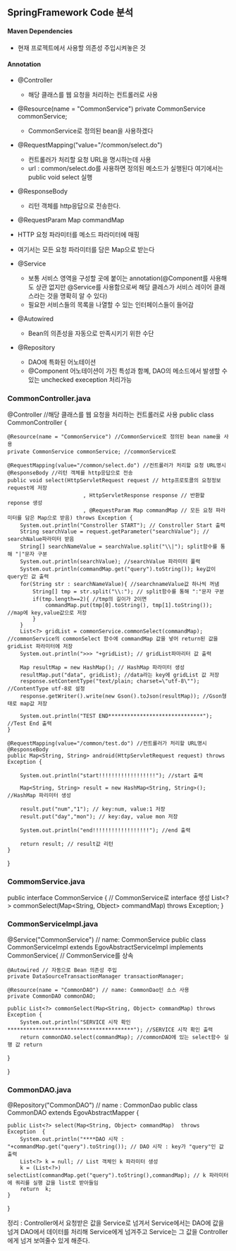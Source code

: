 ## SpringFramework Code 분석

#### Maven Dependencies

- 현재 프로젝트에서 사용할 의존성 주입시켜놓은 것



#### Annotation

- @Controller

  - 해당 클래스를 웹 요청을 처리하는 컨트롤러로 사용

- @Resource(name = "CommonService")
  private CommonService commonService;

  - CommonService로 정의된 bean을 사용하겠다

- @RequestMapping("value="/common/select.do")

  - 컨트롤러가 처리할 요청 URL을 명시하는데 사용
  - url : common/select.do를 사용하면 정의된 메소드가 실행된다
    여기에서는 public void select 실행

- @ResponseBody 

  - 리턴 객체를 http응답으로 전송한다.

-  @RequestParam Map commandMap

  - HTTP 요청 파라미터를 메소드 파라미터에 매핑

  - 여기서는 모든 요청 파라미터를 담은 Map으로 받는다

- @Service
  - 보통 서비스 영역을 구성할 곳에 붙이는 annotation(@Component를 사용해도 상관 없지만 @Service를 사용함으로써 해당 클레스가 서비스 레이어 클래스라는 것을 명확히 알 수 있다)
  - 필요한 서비스들의 목록을 나열할 수 있는 인터페이스들이 들어감
- @Autowired
  - Bean의 의존성을 자동으로 만족시키기 위한 수단
- @Repository
  - DAO에 특화된 어노테이션
  - @Component 어노테이션이 가진 특성과 함꼐, DAO의 메소드에서 발생할 수 있는 unchecked exeception 처리가능





### CommonController.java

@Controller //해당 클래스를 웹 요청을 처리하는 컨트롤러로 사용
public class CommonController {
	

	@Resource(name = "CommonService") //CommonService로 정의된 bean name을 사용
	private CommonService commonService; //commonService로
	
	@RequestMapping(value="/common/select.do") //컨트롤러가 처리할 요청 URL명시
	@ResponseBody //리턴 객체를 http응답으로 전송
	public void select(HttpServletRequest request // http프로토콜의 요청정보 request에 저장
							, HttpServletResponse response // 반환할 reponse 생성
							, @RequestParam Map commandMap // 모든 요청 파라미터를 담은 Map으로 받음) throws Exception {
		System.out.println("Constroller START"); // Constroller Start 출력
		String searchValue = request.getParameter("searchValue"); // searchNalue파라미터 받음
		String[] searchNameValue = searchValue.split("\\|"); split함수를 통해 "|"문자 구분
		System.out.println(searchValue); //searchValue 파라미터 풀력
		System.out.println(commandMap.get("query").toString()); key값이 query인 값 출력
		for(String str : searchNameValue){ //searchnameValue값 하나씩 꺼냄
			String[] tmp = str.split("\\:"); // split함수를 통해 ":"문자 구분
			if(tmp.length==2){ //tmp의 길이가 2이면
				commandMap.put(tmp[0].toString(), tmp[1].toString()); //map에 key,value값으로 저장
			}
		}	
		List<?> gridList = commonService.commonSelect(commandMap); //commonService의 commonSelect 함수에 commandMap 값을 넣어 return된 값을 gridList 파라미터에 저장
		System.out.println(">>> "+gridList); // gridList파마리터 값 출력
		
	    Map resultMap = new HashMap(); // HashMap 파라미터 생성
		resultMap.put("data", gridList); //data라는 key에 gridList 값 저장
	    response.setContentType("text/plain; charset=\"utf-8\""); //ContentType utf-8로 설정
	    response.getWriter().write(new Gson().toJson(resultMap)); //Gson형태로 map값 저장
	    
		System.out.println("TEST END******************************"); //Test End 출력
	}
	
	@RequestMapping(value="/common/test.do") //컨트롤러가 처리할 URL명시
	@ResponseBody
	public Map<String, String> android(HttpServletRequest request) throws Exception {
		
		System.out.println("start!!!!!!!!!!!!!!!!!!"); //start 출력
		
		Map<String, String> result = new HashMap<String, String>(); //HashMap 파리미터 생성 
	
	    result.put("num","1"); // key:num, value:1 저장
	    result.put("day","mon"); // key:day, value mon 저장
	    
	    System.out.println("end!!!!!!!!!!!!!!!!!!"); //end 출력
	
	    return result; // result값 리턴
	}

}





### CommomService.java

public interface CommonService { // CommonService로 interface 생성
	List<?> commonSelect(Map<String, Object> commandMap) throws Exception;
}



### CommonServiceImpl.java

@Service("CommonService")  // name: CommonService
public class CommonServiceImpl extends EgovAbstractServiceImpl implements CommonService{ // CommonService를 상속
	

	@Autowired // 자동으로 Bean 의존성 주입
	private DataSourceTransactionManager transactionManager;
	
	@Resource(name = "CommonDAO") // name: CommonDao인 소스 사용
	private CommonDAO commonDAO;
	
	public List<?> commonSelect(Map<String, Object> commandMap) throws Exception {
		System.out.println("SERVICE 시작 확인 ****************************************"); //SERVICE 시작 확인 출력
		return commonDAO.select(commandMap); //commonDAO에 있는 select함수 실행 값 return	
}

}





### CommonDAO.java

@Repository("CommonDAO") // name : CommonDao
public class CommonDAO extends EgovAbstractMapper {
	

	public List<?> select(Map<String, Object> commandMap)  throws Exception  {
		System.out.println("****DAO 시작 : "+commandMap.get("query").toString()); // DAO 시작 : key가 "query"인 값 출력
		List<?> k = null; // List 객체인 k 파라미터 생성
		k = (List<?>) selectList(commandMap.get("query").toString(),commandMap); // k 파라미터에 쿼리를 실행 값을 list로 받아들임
		return  k;
	}
}





정리 : Controller에서 요청받은 값을 Service로 넘겨서 Service에서는 DAO에 값을 넘겨 DAO에서 데이터를 처리해 Service에게 넘겨주고 Service는 그 값을 Controller에게 넘겨 보여줄수 있게 해준다.